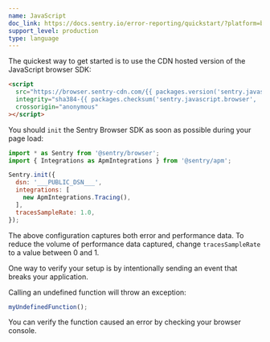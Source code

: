 ```yaml
---
name: JavaScript
doc_link: https://docs.sentry.io/error-reporting/quickstart/?platform=browser
support_level: production
type: language
---
```


The quickest way to get started is to use the CDN hosted version of the JavaScript browser SDK:

```html
<script
  src="https://browser.sentry-cdn.com/{{ packages.version('sentry.javascript.browser') }}/bundle.apm.min.js"
  integrity="sha384-{{ packages.checksum('sentry.javascript.browser', 'bundle.apm.min.js', 'sha384-base64') }}"
  crossorigin="anonymous"
></script>
```

You should `init` the Sentry Browser SDK as soon as possible during your page load:

```javascript
import * as Sentry from '@sentry/browser';
import { Integrations as ApmIntegrations } from '@sentry/apm';

Sentry.init({
  dsn: '___PUBLIC_DSN___',
  integrations: [
    new ApmIntegrations.Tracing(),
  ],
  tracesSampleRate: 1.0,
});
```

The above configuration captures both error and performance data. To reduce the volume of performance data captured, change `tracesSampleRate` to a value between 0 and 1.

One way to verify your setup is by intentionally sending an event that breaks your application.

Calling an undefined function will throw an exception:

```js
myUndefinedFunction();
```

You can verify the function caused an error by checking your browser console.
